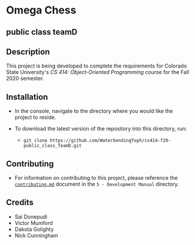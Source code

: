# Omega Chess
## public class teamD

## Description
This project is being developed to complete the requirements for Colorado State 
University's *CS 414: Object-Oriented Programming* course for the Fall 2020 semester.

## Installation
- In the console, navigate to the directory where you would like the project to reside.
- To download the latest version of the repository into this directory, run: 

    - `git clone https://github.com/WaterbendingToph/cs414-f20-public_class_TeamD.git` 

## Contributing
- For information on contributing to this project, please reference the [`contributing.md`](https://github.com/WaterbendingToph/cs414-f20-public_class_TeamD/blob/create_dev_manual/5-%20Development%20Manual/contributing.md) document in the `5 - Development Manual` directory.

## Credits
- Sai Donepudi
- Victor Mumford
- Dakota Golighty
- Nick Cunningham